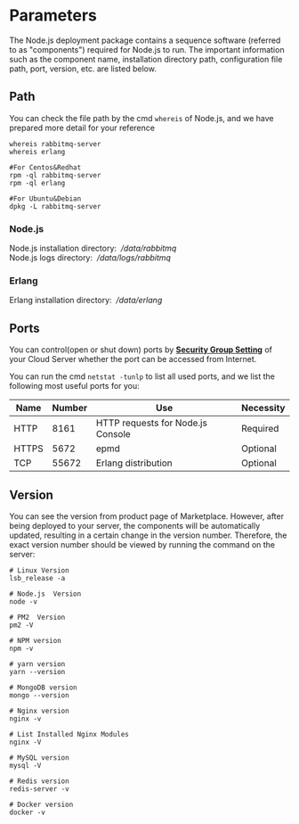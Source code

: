 # Parameters

The Node.js deployment package contains a sequence software (referred to as "components") required for Node.js to run. The important information such as the component name, installation directory path, configuration file path, port, version, etc. are listed below.

## Path

You can check the file path by the cmd `whereis` of Node.js, and we have prepared more detail for your reference

```shell
whereis rabbitmq-server
whereis erlang

#For Centos&Redhat
rpm -ql rabbitmq-server
rpm -ql erlang

#For Ubuntu&Debian
dpkg -L rabbitmq-server
```

### Node.js

Node.js installation directory:  */data/rabbitmq*  
Node.js logs directory:  */data/logs/rabbitmq*  

### Erlang

Erlang installation directory:  */data/erlang*  

## Ports

You can control(open or shut down) ports by **[Security Group Setting](https://support.websoft9.com/docs/faq/zh/tech-instance.html)** of your Cloud Server whether the port can be accessed from Internet.

You can run the cmd `netstat -tunlp` to list all used ports, and we list the following most useful ports for you:

| Name | Number | Use |  Necessity |
| --- | --- | --- | --- |
| HTTP | 8161 | HTTP requests for Node.js Console| Required |
| HTTPS | 5672 | epmd | Optional |
| TCP | 55672 | Erlang distribution | Optional |


## Version

You can see the version from product page of Marketplace. However, after being deployed to your server, the components will be automatically updated, resulting in a certain change in the version number. Therefore, the exact version number should be viewed by running the command on the server:

```shell
# Linux Version
lsb_release -a

# Node.js  Version
node -v

# PM2  Version
pm2 -V

# NPM version
npm -v

# yarn version
yarn --version

# MongoDB version
mongo --version

# Nginx version
nginx -v

# List Installed Nginx Modules
nginx -V

# MySQL version
mysql -V

# Redis version
redis-server -v

# Docker version
docker -v
```